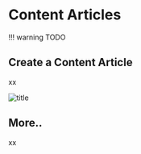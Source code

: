 # Content Articles

!!! warning
    TODO

## Create a Content Article

xx

![title](./images/image.jpg)

## More..

xx
